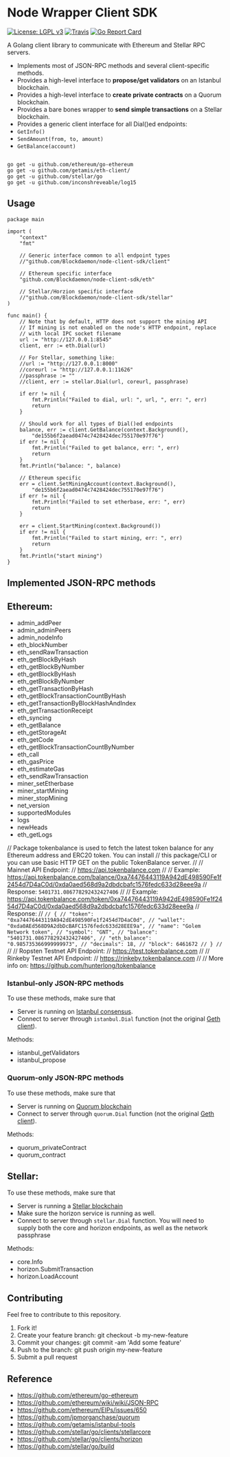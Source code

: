 Node Wrapper Client SDK
===============

[![License: LGPL v3](https://img.shields.io/badge/License-LGPL%20v3-blue.svg)](https://www.gnu.org/licenses/lgpl-3.0)
[![Travis](https://img.shields.io/travis/rust-lang/rust.svg)](https://travis-ci.org/getamis/eth-client)
[![Go Report Card](https://goreportcard.com/badge/github.com/getamis/eth-client)](https://goreportcard.com/report/github.com/getamis/eth-client)


A Golang client library to communicate with Ethereum and Stellar RPC servers.
* Implements most of JSON-RPC methods and several client-specific methods.
* Provides a high-level interface to **propose/get validators** on an Istanbul blockchain.
* Provides a high-level interface to **create private contracts** on a Quorum blockchain.
* Provides a bare bones wrapper to **send simple transactions** on a Stellar blockchain.
* Provides a generic client interface for all Dial()ed endpoints:
* `GetInfo()`
* `SendAmount(from, to, amount)`
* `GetBalance(account)`


```

go get -u github.com/ethereum/go-ethereum
go get -u github.com/getamis/eth-client/
go get -u github.com/stellar/go
go get -u github.com/inconshreveable/log15

```

Usage
-----

```golang
package main

import (
	"context"
	"fmt"

	// Generic interface common to all endpoint types
	//"github.com/Blockdaemon/node-client-sdk/client"

	// Ethereum specific interface
	"github.com/Blockdaemon/node-client-sdk/eth"

	// Stellar/Horzion specific interface
	//"github.com/Blockdaemon/node-client-sdk/stellar"
)

func main() {
	// Note that by default, HTTP does not support the mining API
	// If mining is not enabled on the node's HTTP endpoint, replace
	// with local IPC socket filename
	url := "http://127.0.0.1:8545"
	client, err := eth.Dial(url)

	// For Stellar, something like:
	//url := "http://127.0.0.1:8000"
	//coreurl := "http://127.0.0.1:11626"
	//passphrase := ""
	//client, err := stellar.Dial(url, coreurl, passphrase)

	if err != nil {
		fmt.Println("Failed to dial, url: ", url, ", err: ", err)
		return
	}

	// Should work for all types of Dial()ed endpoints
	balance, err := client.GetBalance(context.Background(),
		"de155b6f2aead0474c7428424dec755170e97f76")
	if err != nil {
		fmt.Println("Failed to get balance, err: ", err)
		return
	}
	fmt.Println("balance: ", balance)

	// Ethereum specific
	err = client.SetMiningAccount(context.Background(),
		"de155b6f2aead0474c7428424dec755170e97f76")
	if err != nil {
		fmt.Println("Failed to set etherbase, err: ", err)
		return
	}

	err = client.StartMining(context.Background())
	if err != nil {
		fmt.Println("Failed to start mining, err: ", err)
		return
	}
	fmt.Println("start mining")
}

```

Implemented JSON-RPC methods
----------------------------

## Ethereum:

* admin_addPeer
* admin_adminPeers
* admin_nodeInfo
* eth_blockNumber
* eth_sendRawTransaction
* eth_getBlockByHash
* eth_getBlockByNumber
* eth_getBlockByHash
* eth_getBlockByNumber
* eth_getTransactionByHash
* eth_getBlockTransactionCountByHash
* eth_getTransactionByBlockHashAndIndex
* eth_getTransactionReceipt
* eth_syncing
* eth_getBalance
* eth_getStorageAt
* eth_getCode
* eth_getBlockTransactionCountByNumber
* eth_call
* eth_gasPrice
* eth_estimateGas
* eth_sendRawTransaction
* miner_setEtherbase
* miner_startMining
* miner_stopMining
* net_version
* supportedModules
* logs
* newHeads
* eth_getLogs




// Package tokenbalance is used to fetch the latest token balance for any Ethereum address and ERC20 token. You can install
// this package/CLI or you can use basic HTTP GET on the public TokenBalance server.
//
// Mainnet API Endpoint:
// https://api.tokenbalance.com
//
// Example: https://api.tokenbalance.com/balance/0xa74476443119A942dE498590Fe1f2454d7D4aC0d/0xda0aed568d9a2dbdcbafc1576fedc633d28eee9a
// Response: `5401731.086778292432427406`
//
// Example: https://api.tokenbalance.com/token/0xa74476443119A942dE498590Fe1f2454d7D4aC0d/0xda0aed568d9a2dbdcbafc1576fedc633d28eee9a
// Response:
// ```
// {
// "token": "0xa74476443119A942dE498590Fe1f2454d7D4aC0d",
// "wallet": "0xda0AEd568D9A2dbDcBAFC1576fedc633d28EEE9a",
// "name": "Golem Network token",
// "symbol": "GNT",
// "balance": "5401731.086778292432427406",
// "eth_balance": "0.985735366999999973",
// "decimals": 18,
// "block": 6461672
// }
// ```
//
// Ropsten Testnet API Endpoint:
// https://test.tokenbalance.com
//
// Rinkeby Testnet API Endpoint:
// https://rinkeby.tokenbalance.com
//
// More info on: https://github.com/hunterlong/tokenbalance



### Istanbul-only JSON-RPC methods
To use these methods, make sure that
* Server is running on [Istanbul consensus](https://github.com/ethereum/EIPs/issues/650).
* Connect to server through `istanbul.Dial` function (not the original [Geth client](https://github.com/ethereum/go-ethereum/tree/master/ethclient)).

Methods:

* istanbul_getValidators
* istanbul_propose

### Quorum-only JSON-RPC methods

To use these methods, make sure that
* Server is running on [Quorum blockchain](https://github.com/jpmorganchase/quorum/wiki)
* Connect to server through `quorum.Dial` function (not the original [Geth client](https://github.com/ethereum/go-ethereum/tree/master/ethclient)).

Methods:

* quorum_privateContract
* quorum_contract

## Stellar:

To use these methods, make sure that
* Server is running a [Stellar blockchain](https://github.com/stellar/packages)
* Make sure the horizon service is running as well.
* Connect to server through `stellar.Dial` function. You will need to supply both the core and horizon endpoints, as well as the network passphrase

Methods:

* core.Info
* horizon.SubmitTransaction
* horizon.LoadAccount

Contributing
------------

Feel free to contribute to this repository.

1. Fork it!
2. Create your feature branch: git checkout -b my-new-feature
3. Commit your changes: git commit -am 'Add some feature'
4. Push to the branch: git push origin my-new-feature
5. Submit a pull request

Reference
---------

* https://github.com/ethereum/go-ethereum
* https://github.com/ethereum/wiki/wiki/JSON-RPC
* https://github.com/ethereum/EIPs/issues/650
* https://github.com/jpmorganchase/quorum
* https://github.com/getamis/istanbul-tools
* https://github.com/stellar/go/clients/stellarcore
* https://github.com/stellar/go/clients/horizon
* https://github.com/stellar/go/build
